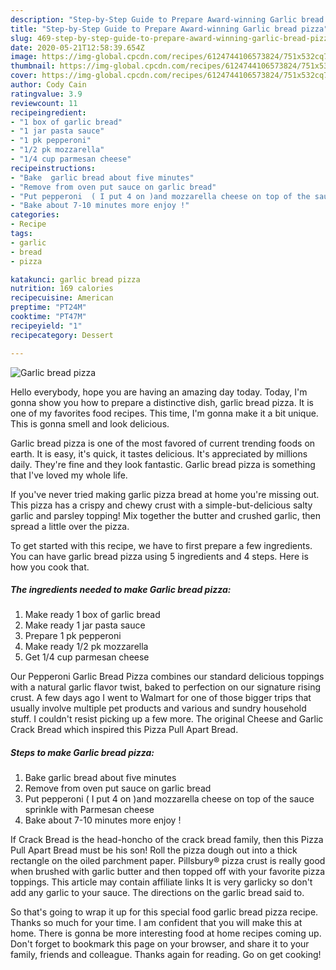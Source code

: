 ```yaml
---
description: "Step-by-Step Guide to Prepare Award-winning Garlic bread pizza"
title: "Step-by-Step Guide to Prepare Award-winning Garlic bread pizza"
slug: 469-step-by-step-guide-to-prepare-award-winning-garlic-bread-pizza
date: 2020-05-21T12:58:39.654Z
image: https://img-global.cpcdn.com/recipes/6124744106573824/751x532cq70/garlic-bread-pizza-recipe-main-photo.jpg
thumbnail: https://img-global.cpcdn.com/recipes/6124744106573824/751x532cq70/garlic-bread-pizza-recipe-main-photo.jpg
cover: https://img-global.cpcdn.com/recipes/6124744106573824/751x532cq70/garlic-bread-pizza-recipe-main-photo.jpg
author: Cody Cain
ratingvalue: 3.9
reviewcount: 11
recipeingredient:
- "1 box of garlic bread"
- "1 jar pasta sauce"
- "1 pk pepperoni"
- "1/2 pk mozzarella"
- "1/4 cup parmesan cheese"
recipeinstructions:
- "Bake  garlic bread about five minutes"
- "Remove from oven put sauce on garlic bread"
- "Put pepperoni  ( I put 4 on )and mozzarella cheese on top of the sauce sprinkle with Parmesan cheese"
- "Bake about 7-10 minutes more enjoy !"
categories:
- Recipe
tags:
- garlic
- bread
- pizza

katakunci: garlic bread pizza 
nutrition: 169 calories
recipecuisine: American
preptime: "PT24M"
cooktime: "PT47M"
recipeyield: "1"
recipecategory: Dessert

---
```



![Garlic bread pizza](https://img-global.cpcdn.com/recipes/6124744106573824/751x532cq70/garlic-bread-pizza-recipe-main-photo.jpg)

Hello everybody, hope you are having an amazing day today. Today, I'm gonna show you how to prepare a distinctive dish, garlic bread pizza. It is one of my favorites food recipes. This time, I'm gonna make it a bit unique. This is gonna smell and look delicious.

Garlic bread pizza is one of the most favored of current trending foods on earth. It is easy, it's quick, it tastes delicious. It's appreciated by millions daily. They're fine and they look fantastic. Garlic bread pizza is something that I've loved my whole life.

If you&#39;ve never tried making garlic pizza bread at home you&#39;re missing out. This pizza has a crispy and chewy crust with a simple-but-delicious salty garlic and parsley topping! Mix together the butter and crushed garlic, then spread a little over the pizza.


To get started with this recipe, we have to first prepare a few ingredients. You can have garlic bread pizza using 5 ingredients and 4 steps. Here is how you cook that.

<!--inarticleads1-->

##### The ingredients needed to make Garlic bread pizza:

1. Make ready 1 box of garlic bread
1. Make ready 1 jar pasta sauce
1. Prepare 1 pk pepperoni
1. Make ready 1/2 pk mozzarella
1. Get 1/4 cup parmesan cheese


Our Pepperoni Garlic Bread Pizza combines our standard delicious toppings with a natural garlic flavor twist, baked to perfection on our signature rising crust. A few days ago I went to Walmart for one of those bigger trips that usually involve multiple pet products and various and sundry household stuff. I couldn&#39;t resist picking up a few more. The original Cheese and Garlic Crack Bread which inspired this Pizza Pull Apart Bread. 

<!--inarticleads2-->

##### Steps to make Garlic bread pizza:

1. Bake  garlic bread about five minutes
1. Remove from oven put sauce on garlic bread
1. Put pepperoni  ( I put 4 on )and mozzarella cheese on top of the sauce sprinkle with Parmesan cheese
1. Bake about 7-10 minutes more enjoy !


If Crack Bread is the head-honcho of the crack bread family, then this Pizza Pull Apart Bread must be his son! Roll the pizza dough out into a thick rectangle on the oiled parchment paper. Pillsbury® pizza crust is really good when brushed with garlic butter and then topped off with your favorite pizza toppings. This article may contain affiliate links It is very garlicky so don&#39;t add any garlic to your sauce. The directions on the garlic bread said to. 

So that's going to wrap it up for this special food garlic bread pizza recipe. Thanks so much for your time. I am confident that you will make this at home. There is gonna be more interesting food at home recipes coming up. Don't forget to bookmark this page on your browser, and share it to your family, friends and colleague. Thanks again for reading. Go on get cooking!
